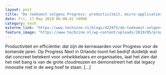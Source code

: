```yaml
---
layout: post
title: "De toekomst volgens Progress: productiviteit, micro-applicaties en een gezonde dosis legacy"
date: Fri, 17 May 2019 06:00:41 +0000
category: tech
externe_link: "https://www.techzine.nl/blogs/422975/de-toekomst-volgens-progress-productiviteit-micro-applicaties-en-een-gezonde-dosis-legacy.html"
feature_image: "https://www.techzine.nl/wp-content/uploads/2019/05/progress-nexr.jpg"
---
```


Productiviteit en efficiëntie: dat zijn de kernwaarden voor Progress voor de komende jaren. Op Progress Next in Orlando toont het bedrijf duidelijk wat dat concreet betekent voor ontwikkelaars en organisaties, laat het zien dat het niet bang is van de grote cloudreuzen en demonstreert het dat legacy innovatie niet in de weg hoef te staan. [&#8230;]
